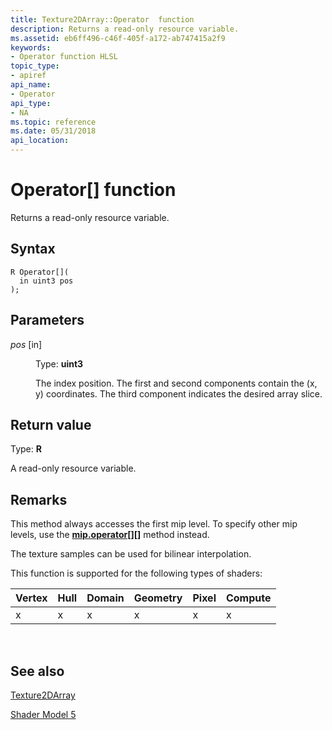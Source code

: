 ```yaml
---
title: Texture2DArray::Operator  function
description: Returns a read-only resource variable.
ms.assetid: eb6ff496-c46f-405f-a172-ab747415a2f9
keywords:
- Operator function HLSL
topic_type:
- apiref
api_name:
- Operator
api_type:
- NA
ms.topic: reference
ms.date: 05/31/2018
api_location: 
---
```


# Operator\[\] function

Returns a read-only resource variable.

## Syntax

``` syntax
R Operator[](
  in uint3 pos
);
```

## Parameters

<dl> <dt>

*pos* \[in\]
</dt> <dd>

Type: **uint3**

The index position. The first and second components contain the (x, y) coordinates. The third component indicates the desired array slice.

</dd> </dl>

## Return value

Type: **R**

A read-only resource variable.

## Remarks

This method always accesses the first mip level. To specify other mip levels, use the [**mip.operator\[\]\[\]**](sm5-object-texture2darray-mipsoperatorindex.md) method instead.

The texture samples can be used for bilinear interpolation.

This function is supported for the following types of shaders:



| Vertex | Hull | Domain | Geometry | Pixel | Compute |
|--------|------|--------|----------|-------|---------|
| x      | x    | x      | x        | x     | x       |



 

## See also

<dl> <dt>

[Texture2DArray](sm5-object-texture2darray.md)
</dt> <dt>

[Shader Model 5](d3d11-graphics-reference-sm5.md)
</dt> </dl>

 

 




